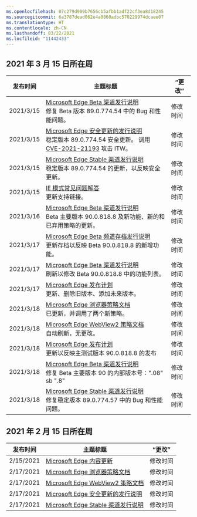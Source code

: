 ```yaml
---
ms.openlocfilehash: 07c279d909b7656cb5afbb1adf22cf3ea8d18245
ms.sourcegitcommit: 6a3787dead062e4a0860adbc570229974dcaee07
ms.translationtype: HT
ms.contentlocale: zh-CN
ms.lasthandoff: 03/22/2021
ms.locfileid: "11442433"
---
```

<!-- This file is generated automatically each week. Changes made to this file will be overwritten.-->




## <a name="week-of-march-15-2021"></a>2021 年 3 月 15 日所在周


| 发布时间 |主题标题 | “更改” |
|------|------------|--------|
| 2021/3/15 | [Microsoft Edge Beta 渠道发行说明](/DeployEdge/microsoft-edge-relnote-beta-channel)<br>修复 Beta 版本 89.0.774.54 中的 Bug 和性能问题。 | 修改时间 |
| 2021/3/15 | [Microsoft Edge 安全更新的发行说明](/DeployEdge/microsoft-edge-relnotes-security)<br>稳定版本 89.0.774.54 安全更新。 调用 [CVE-2021-21193](https://msrc.microsoft.com/update-guide/vulnerability/CVE-2021-21193) 攻击 ITW。 | 修改时间 |
| 2021/3/15 | [Microsoft Edge Stable 渠道发行说明](/DeployEdge/microsoft-edge-relnote-stable-channel)<br>稳定版本 89.0.774.54 的更新，以反映安全更新。 | 修改时间 |
| 2021/3/15 | [IE 模式常见问题解答](/DeployEdge/edge-ie-mode-faq)<br>更新支持链接。 | 修改时间 |
| 2021/3/16 | [Microsoft Edge Beta 渠道发行说明](/DeployEdge/microsoft-edge-relnote-beta-channel)<br>Beta 主要版本 90.0.818.8 及新功能、新的和已弃用策略的更新。 | 修改时间 |
| 2021/3/17 | [Microsoft Edge Beta 频道存档发行说明](/DeployEdge/microsoft-edge-relnote-archive-beta-channel)<br>更新存档以反映 Beta 90.0.818.8 的新增功能。 | 修改时间 |
| 2021/3/17 | [Microsoft Edge Beta 渠道发行说明](/DeployEdge/microsoft-edge-relnote-beta-channel)<br>刷新以修改 Beta 90.0.818.8 中的功能列表。 | 修改时间 |
| 2021/3/17 | [Microsoft Edge 发布计划](/DeployEdge/microsoft-edge-release-schedule)<br>更新、删除旧版本、添加未来版本。 | 修改时间 |
| 2021/3/18 | [Microsoft Edge 浏览器策略文档](/DeployEdge/microsoft-edge-policies)<br>已更新，并调用了两个新策略。 | 修改时间 |
| 2021/3/18 | [Microsoft Edge WebView2 策略文档](/DeployEdge/microsoft-edge-webview-policies)<br>自动刷新，无更改。 | 修改时间 |
| 2021/3/18 | [Microsoft Edge 发布计划](/DeployEdge/microsoft-edge-release-schedule)<br>更新以反映主测试版本 90.0.818.8 的发布 | 修改时间 |
| 2021/3/18 | [Microsoft Edge Beta 渠道发行说明](/DeployEdge/microsoft-edge-relnote-beta-channel)<br>修复 Beta 主要版本 90 的内部版本号：".08" sb ".8" | 修改时间 |
| 2021/3/18 | [Microsoft Edge Stable 渠道发行说明](/DeployEdge/microsoft-edge-relnote-stable-channel)<br>修复稳定版本 89.0.774.57 中的 Bug 和性能问题。 | 修改时间 |

## <a name="week-of-february-15-2021"></a>2021 年 2 月 15 日所在周


| 发布时间 |主题标题 | “更改” |
|------|------------|--------|
| 2/15/2021 | [Microsoft Edge 内容更新](/DeployEdge/microsoft-edge-content-updates) | 修改时间 |
| 2/17/2021 | [Microsoft Edge 浏览器策略文档](/DeployEdge/microsoft-edge-policies) | 修改时间 |
| 2/17/2021 | [Microsoft Edge WebView2 策略文档](/DeployEdge/microsoft-edge-webview-policies) | 修改时间 |
| 2/17/2021 | [Microsoft Edge 安全更新的发行说明](/DeployEdge/microsoft-edge-relnotes-security) | 修改时间 |
| 2/17/2021 | [Microsoft Edge Stable 渠道发行说明](/DeployEdge/microsoft-edge-relnote-stable-channel) | 修改时间 |
